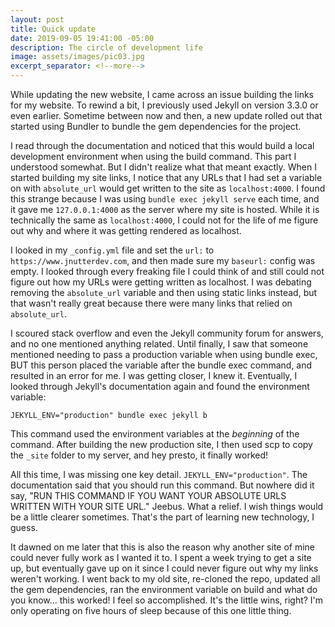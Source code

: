 ```yaml
---
layout: post
title: Quick update
date: 2019-09-05 19:41:00 -05:00
description: The circle of development life
image: assets/images/pic03.jpg
excerpt_separator: <!--more-->
---
```


While updating the new website, I came across an issue building the links for my website. To rewind a bit, I previously used Jekyll on version 3.3.0 or even earlier. Sometime between now and then, a new update rolled out that started using Bundler<!--more--> to bundle the gem dependencies for the project. 


I read through the documentation and noticed that this would build a local development environment when using the build command. This part I understood somewhat. But I didn't realize what that meant exactly. When I started building my site links, I notice that any URLs that I had set a variable on with `absolute_url` would get written to the site as `localhost:4000`. I found this strange because I was using `bundle exec jekyll serve` each time, and it gave me `127.0.0.1:4000` as the server where my site is hosted. While it is technically the same as `localhost:4000`, I could not for the life of me figure out why and where it was getting rendered as localhost. 

I looked in my `_config.yml` file and set the `url:` to `https://www.jnutterdev.com`, and then made sure my `baseurl:` config was empty. I looked through every freaking file I could think of and still could not figure out how my URLs were getting written as localhost. I was debating removing the `absolute_url` variable and then using static links instead, but that wasn't really great because there were many links that relied on `absolute_url`. 

I scoured stack overflow and even the Jekyll community forum for answers, and no one mentioned anything related. Until finally, I saw that someone mentioned needing to pass a production variable when using bundle exec, BUT this person placed the variable after the bundle exec command, and resulted in an error for me. I was getting closer, I knew it. Eventually, I looked through Jekyll's documentation again and found the environment variable:

`JEKYLL_ENV="production" bundle exec jekyll b` 

This command used the environment variables at the _beginning_ of the command. After building the new production site, I then used scp to copy the `_site` folder to my server, and hey presto, it finally worked!

All this time, I was missing one key detail. `JEKYLL_ENV="production"`. The documentation said that you should run this command. But nowhere did it say, "RUN THIS COMMAND IF YOU WANT YOUR ABSOLUTE URLS WRITTEN WITH YOUR SITE URL." Jeebus. What a relief. I wish things would be a little clearer sometimes. That's the part of learning new technology, I guess. 

It dawned on me later that this is also the reason why another site of mine could never fully work as I wanted it to. I spent a week trying to get a site up, but eventually gave up on it since I could never figure out why my links weren't working. I went back to my old site, re-cloned the repo, updated all the gem dependencies, ran the environment variable on build and what do you know... this worked! I feel so accomplished. It's the little wins, right? I'm only operating on five hours of sleep because of this one little thing. 